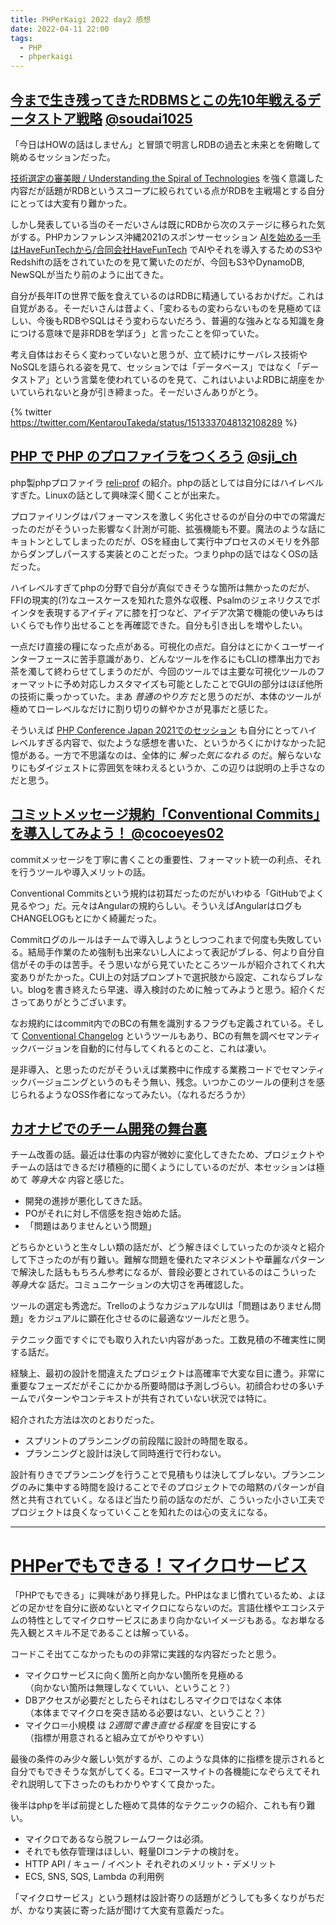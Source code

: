 ```yaml
---
title: PHPerKaigi 2022 day2 感想
date: 2022-04-11 22:00
tags:
  - PHP
  - phperkaigi
---
```


## [今まで生き残ってきたRDBMSとこの先10年戦えるデータストア戦略](https://speakerdeck.com/soudai/database-now-and-in-the-past) [@soudai1025](https://twitter.com/soudai1025)

「今日はHOWの話はしません」と冒頭で明言しRDBの過去と未来とを俯瞰して眺めるセッションだった。

[技術選定の審美眼 / Understanding the Spiral of Technologies](https://speakerdeck.com/twada/understanding-the-spiral-of-technologies) を強く意識した内容だが話題がRDBというスコープに絞られている点がRDBを主戦場とする自分にとっては大変有り難かった。

しかし発表している当のそーだいさんは既にRDBから次のステージに移られた気がする。PHPカンファレンス沖縄2021のスポンサーセッション [AIを始める一手はHaveFunTechから/合同会社HaveFunTech](https://www.youtube.com/watch?v=kOhsJCW9YIE&t=13086s) でAIやそれを導入するためのS3やRedshiftの話をされていたのを見て驚いたのだが、今回もS3やDynamoDB, NewSQLが当たり前のように出てきた。

自分が長年ITの世界で飯を食えているのはRDBに精通しているおかげだ。これは自覚がある。そーだいさんは昔よく、「変わるもの変わらないものを見極めてほしい、今後もRDBやSQLはそう変わらないだろう、普遍的な強みとなる知識を身につける意味で是非RDBを学ぼう」と言ったことを仰っていた。

考え自体はおそらく変わっていないと思うが、立て続けにサーバレス技術やNoSQLを語られる姿を見て、セッションでは「データベース」ではなく「データストア」という言葉を使われているのを見て、これはいよいよRDBに胡座をかいていられないと身が引き締まった。そーだいさんありがとう。

{% twitter https://twitter.com/KentarouTakeda/status/1513337048132108289 %}

## [PHP で PHP のプロファイラをつくろう](https://speakerdeck.com/sji/php-de-php-falsepurohuairawotukurou) [@sji_ch](https://twitter.com/sji_ch)

php製phpプロファイラ [reli-prof](https://github.com/reliforp/reli-prof) の紹介。phpの話としては自分にはハイレベルすぎた。Linuxの話として興味深く聞くことが出来た。

プロファイリングはパフォーマンスを激しく劣化させるのが自分の中での常識だったのだがそういった影響なく計測が可能、拡張機能も不要。魔法のような話にキョトンとしてしまったのだが、OSを経由して実行中プロセスのメモリを外部からダンプしパースする実装とのことだった。つまりphpの話ではなくOSの話だった。

ハイレベルすぎてphpの分野で自分が真似できそうな箇所は無かったのだが、FFIの現実的(?)なユースケースを知れた意外な収穫、Psalmのジェネリクスでポインタを表現するアイディアに膝を打つなど、アイデア次第で機能の使いみちはいくらでも作り出せることを再確認できた。自分も引き出しを増やしたい。

一点だけ直接の糧になった点がある。可視化の点だ。自分はとにかくユーザーインターフェースに苦手意識があり、どんなツールを作るにもCLIの標準出力でお茶を濁して終わらせてしまうのだが、今回のツールでは主要な可視化ツールのフォーマットに予め対応しカスタマイズも可能としたことでGUIの部分はほぼ他所の技術に乗っかっていた。まあ *普通のやり方* だと思うのだが、本体のツールが極めてローレベルなだけに割り切りの鮮やかさが見事だと感じた。

そういえば [PHP Conference Japan 2021でのセッション](https://www.slideshare.net/shinjiigarashi/php-8-v8-javascript) も自分にとってハイレベルすぎる内容で、似たような感想を書いた、というかろくにかけなかった記憶がある。一方で不思議なのは、全体的に *解った気になれる* のだ。解らないなりにもダイジェストに雰囲気を味わえるというか、この辺りは説明の上手さなのだと思う。

## [コミットメッセージ規約「Conventional Commits」を導入してみよう！ ](https://speakerdeck.com/cocoeyes02/lets-use-conventional-commits) [@cocoeyes02](https://twitter.com/cocoeyes02)

commitメッセージを丁寧に書くことの重要性、フォーマット統一の利点、それを行うツールや導入メリットの話。

Conventional Commitsという規約は初耳だったのだがいわゆる「GitHubでよく見るやつ」だ。元々はAngularの規約らしい。そういえばAngularはログもCHANGELOGもとにかく綺麗だった。

Commitログのルールはチームで導入しようとしつつこれまで何度も失敗している。結局手作業のため強制も出来ないし人によって表記がブレる、何より自分自信がその手のは苦手。そう思いながら見ていたところツールが紹介されてくれ大変ありがたかった。CUI上の対話プロンプトで選択肢から設定、これならブレない。blogを書き終えたら早速、導入検討のために触ってみようと思う。紹介くださってありがとうございます。

なお規約にはcommit内でのBCの有無を識別するフラグも定義されている。そして [Conventional Changelog](https://github.com/conventional-changelog/conventional-changelog) というツールもあり、BCの有無を調べセマンティックバージョンを自動的に付与してくれるとのこと、これは凄い。

是非導入、と思ったのだがそういえば業務中に作成する業務コードでセマンティックバージョニングというのもそう無い、残念。いつかこのツールの便利さを感じられるようなOSS作者になってみたい。（なれるだろうか）

## [カオナビでのチーム開発の舞台裏](https://speakerdeck.com/sanogemaru/kaonabifalsetimukai-fa-falseli-ce)

チーム改善の話。最近は仕事の内容が微妙に変化してきたため、プロジェクトやチームの話はできるだけ積極的に聞くようにしているのだが、本セッションは極めて *等身大な* 内容と感じた。

* 開発の進捗が悪化してきた話。
* POがそれに対し不信感を抱き始めた話。
* 「問題はありませんという問題」

どちらかというと生々しい類の話だが、どう解きほぐしていったのか淡々と紹介して下さったのが有り難い。難解な問題を優れたマネジメントや華麗なパターンで解決した話ももちろん参考になるが、普段必要とされているのはこういった *等身大な* 話だ。コミュニケーションの大切さを再確認した。

ツールの選定も秀逸だ。TrelloのようなカジュアルなUIは「問題はありません問題」をカジュアルに顕在化させるのに最適なツールだと思う。

テクニック面ですぐにでも取り入れたい内容があった。工数見積の不確実性に関する話だ。

経験上、最初の設計を間違えたプロジェクトは高確率で大変な目に遭う。非常に重要なフェーズだがそこにかかる所要時間は予測しづらい。初顔合わせの多いチームでパターンやコンテキストが共有されていない状況では特に。

紹介された方法は次のとおりだった。

* スプリントのプランニングの前段階に設計の時間を取る。
* プランニングと設計は決して同時進行で行わない。

設計有りきでプランニングを行うことで見積もりは決してブレない。プランニングのみに集中する時間を設けることでそのプロジェクトでの暗黙のパターンが自然と共有されていく。なるほど当たり前の話なのだが、こういった小さい工夫でプロジェクトは良くなっていくことを知れたのは心の支えになる。

---

# [PHPerでもできる！マイクロサービス ](https://tech.quartetcom.co.jp/2022/04/11/phperkaigi-lets-build-microservices-in-php/)

「PHPでもできる」に興味があり拝見した。PHPはなまじ慣れているため、よほどの足かせを自分に嵌めないとマイクロにならないのだ。言語仕様やエコシステムの特性としてマイクロサービスにあまり向かないイメージもある。なお単なる先入観とスキル不足であることは解っている。

コードこそ出てこなかったものの非常に実践的な内容だったと思う。

* マイクロサービスに向く箇所と向かない箇所を見極める  
  （向かない箇所は無理しなくていい、ということ？）
* DBアクセスが必要だとしたらそれはむしろマイクロではなく本体  
  （本体までマイクロを突き詰める必要はない、ということ？）
* マイクロ＝小規模 は *2週間で書き直せる程度* を目安にする  
  （指標が用意されると組み立てがやりやすい）

最後の条件のみ少々厳しい気がするが、このような具体的に指標を提示されると自分でもできそうな気がしてくる。Eコマースサイトの各機能になぞらえてそれぞれ説明して下さったのもわかりやすくて良かった。

後半はphpを半ば前提とした極めて具体的なテクニックの紹介、これも有り難い。

* マイクロであるなら脱フレームワークは必須。
* それでも依存管理はほしい、軽量DIコンテナの検討を。
* HTTP API / キュー / イベント それぞれのメリット・デメリット
* ECS, SNS, SQS, Lambda の利用例

「マイクロサービス」という題材は設計寄りの話題がどうしても多くなりがちだが、かなり実装に寄った話が聞けて大変有意義だった。
